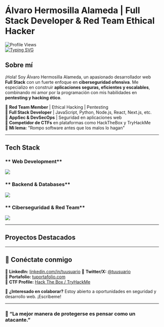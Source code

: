 # Álvaro Hermosilla Alameda | Full Stack Developer & Red Team Ethical Hacker   


![Profile Views](https://komarev.com/ghpvc/?username=tuusuario&color=red)  
[![Typing SVG](https://readme-typing-svg.herokuapp.com?font=Fira+Code&pause=1000&color=F75C7E&width=435&lines=Full+Stack+Developer+%26+Cybersecurity;Red+Team+Ethical+Hacker;Building+Secure+%26+Scalable+Apps)](https://git.io/typing-svg)

##  Sobre mí  

¡Hola! Soy Álvaro Hermosilla Alameda, un apasionado desarrollador web **Full Stack** con un fuerte enfoque en **ciberseguridad ofensiva**. Me especializo en construir **aplicaciones seguras, eficientes y escalables**, combinando mi amor por la programación con mis habilidades en **pentesting y hacking ético**.  

🔹  **Red Team Member** | Ethical Hacking | Pentesting  
🔹  **Full Stack Developer** | JavaScript, Python, Node.js, React, Next.js, etc.  
🔹  **AppSec & DevSecOps** | Seguridad en aplicaciones web  
🔹  **Competidor de CTFs** en plataformas como HackTheBox y TryHackMe  
🔹  **Mi lema:** "Rompo software antes que los malos lo hagan"  

---

##  Tech Stack  

### ** Web Development**  
<p align="left">
  <img src="https://skillicons.dev/icons?i=html,css,js,ts,react,nextjs,tailwind" />
</p>

### ** Backend & Databases**  
<p align="left">
  <img src="https://skillicons.dev/icons?i=nodejs,express,mongodb,postgres,docker" />
</p>

### ** Ciberseguridad & Red Team**  
<p align="left">
  <img src="https://skillicons.dev/icons?i=linux,bash,python,kali,wireshark" />
</p>

---

##  Proyectos Destacados  

---

## 📡 Conéctate conmigo  

📌 **LinkedIn:** [linkedin.com/in/tuusuario]([https://linkedin.com/in/tuusuario](https://www.linkedin.com/in/%C3%A1lvaro-hermosilla-alameda-587526339/))  
📌 **Twitter/X:** [@tuusuario](https://twitter.com/tuusuario)  
📌 **Portafolio:** [tuportafolio.com](https://tuportafolio.com)  
📌 **CTF Profile:** [Hack The Box / TryHackMe](https://hackthebox.com)  

💬 **¿Interesado en colaborar?** Estoy abierto a oportunidades en seguridad y desarrollo web. ¡Escríbeme!  

---

### 🚀 “La mejor manera de protegerse es pensar como un atacante.”  
